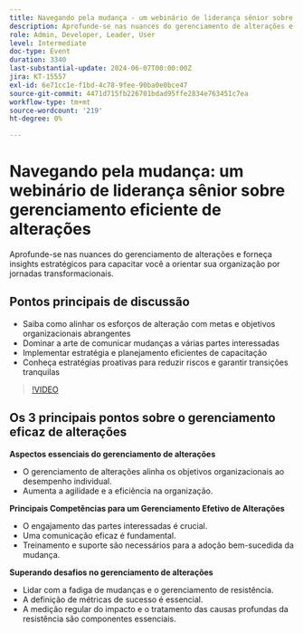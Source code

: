 ```yaml
---
title: Navegando pela mudança - um webinário de liderança sênior sobre gerenciamento eficiente de alterações
description: Aprofunde-se nas nuances do gerenciamento de alterações e forneça insights estratégicos para orientar sua organização por meio de jornadas de transformação.Pontos principais de discussão - Saiba como alinhar os esforços de alteração com metas e objetivos organizacionais abrangentes Domine a arte de comunicar mudanças a várias partes interessadas Implemente estratégia e planejamento de ativação eficientes Aprenda estratégias proativas para mitigar riscos e garantir transições tranquilas
role: Admin, Developer, Leader, User
level: Intermediate
doc-type: Event
duration: 3340
last-substantial-update: 2024-06-07T00:00:00Z
jira: KT-15557
exl-id: 6e71cc1e-f1bd-4c78-9fee-90ba0e0bce47
source-git-commit: 4471d715fb226701bdad95ffe2834e763451c7ea
workflow-type: tm+mt
source-wordcount: '219'
ht-degree: 0%

---
```


# Navegando pela mudança: um webinário de liderança sênior sobre gerenciamento eficiente de alterações

Aprofunde-se nas nuances do gerenciamento de alterações e forneça insights estratégicos para capacitar você a orientar sua organização por jornadas transformacionais.

## Pontos principais de discussão

* Saiba como alinhar os esforços de alteração com metas e objetivos organizacionais abrangentes
* Dominar a arte de comunicar mudanças a várias partes interessadas
* Implementar estratégia e planejamento eficientes de capacitação
* Conheça estratégias proativas para reduzir riscos e garantir transições tranquilas

>[!VIDEO](https://video.tv.adobe.com/v/3429286/?learn=on)

## Os 3 principais pontos sobre o gerenciamento eficaz de alterações

**Aspectos essenciais do gerenciamento de alterações**

* O gerenciamento de alterações alinha os objetivos organizacionais ao desempenho individual.
* Aumenta a agilidade e a eficiência na organização.

**Principais Competências para um Gerenciamento Efetivo de Alterações**

* O engajamento das partes interessadas é crucial.
* Uma comunicação eficaz é fundamental.
* Treinamento e suporte são necessários para a adoção bem-sucedida da mudança.

**Superando desafios no gerenciamento de alterações**

* Lidar com a fadiga de mudanças e o gerenciamento de resistência.
* A definição de métricas de sucesso é essencial.
* A medição regular do impacto e o tratamento das causas profundas da resistência são componentes essenciais.
